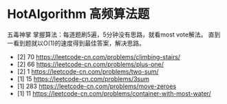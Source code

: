 # HotAlgorithm 高频算法题
五毒神掌 掌握算法：每道题刷5遍，5分钟没有思路，就看most vote解法。 直到一看到题就以O(1)的速度得到最佳答案，解决思路。
- [2] 70 https://leetcode-cn.com/problems/climbing-stairs/
- [2] 66 https://leetcode-cn.com/problems/plus-one/
- [2] 1  https://leetcode-cn.com/problems/two-sum/ 
- [1] 15 https://leetcode-cn.com/problems/3sum
- [1] 283 https://leetcode-cn.com/problems/move-zeroes
- [1] 11 https://leetcode-cn.com/problems/container-with-most-water/
